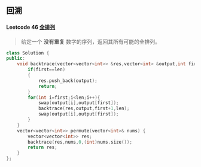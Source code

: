 ## 回溯

#### Leetcode 46 [全排列](https://leetcode-cn.com/problems/permutations/)

> 给定一个 **没有重复** 数字的序列，返回其所有可能的全排列。

```c++
class Solution {
public:
    void backtrace(vector<vector<int>> &res,vector<int> &output,int first,int len){
        if(first==len)
        {
            res.push_back(output);
            return;
        }
        for(int i=first;i<len;i++){
            swap(output[i],output[first]);
            backtrace(res,output,first+1,len);
            swap(output[i],output[first]);
        }
    }
    vector<vector<int>> permute(vector<int>& nums) {
        vector<vector<int>> res;
        backtrace(res,nums,0,(int)nums.size());
        return res;
    }
};
```

